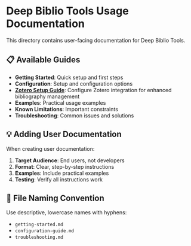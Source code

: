 # Deep Biblio Tools Usage Documentation

This directory contains user-facing documentation for Deep Biblio Tools.

## 📋 Available Guides

- **Getting Started**: Quick setup and first steps
- **Configuration**: Setup and configuration options
- **[Zotero Setup Guide](zotero-setup-guide.md)**: Configure Zotero integration for enhanced bibliography management
- **Examples**: Practical usage examples
- **Known Limitations**: Important constraints
- **Troubleshooting**: Common issues and solutions

## 💡 Adding User Documentation

When creating user documentation:

1. **Target Audience**: End users, not developers
2. **Format**: Clear, step-by-step instructions
3. **Examples**: Include practical examples
4. **Testing**: Verify all instructions work

## 📝 File Naming Convention

Use descriptive, lowercase names with hyphens:
- `getting-started.md`
- `configuration-guide.md`
- `troubleshooting.md`
